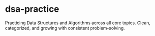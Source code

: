 # dsa-practice
Practicing Data Structures and Algorithms across all core topics. Clean, categorized, and growing with consistent problem-solving.
